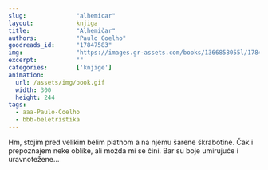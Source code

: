 ```yaml
---
slug:              "alhemicar"
layout:            knjiga
title:             "Alhemičar"
authors:           "Paulo Coelho"
goodreads_id:      "17847583"
img:               "https://images.gr-assets.com/books/1366858055l/17847583.jpg"
excerpt:           ""
categories:        ['knjige']
animation:
  url: /assets/img/book.gif
  width: 300
  height: 244
tags:
  - aaa-Paulo-Coelho
  - bbb-beletristika
---
```


Hm, stojim pred velikim belim platnom a na njemu šarene škrabotine. Čak i prepoznajem neke oblike, ali možda mi se čini. 
Bar su boje umirujuće i uravnotežene...